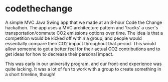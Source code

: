 # codethechange

A simple MVC Java Swing app that we made at an 8-hour Code the Change hackathon. The app uses a MVC architecture pattern and 'tracks' a user's transportation/commute CO2 emissions options over time. The idea is that a competition would be kicked off within a group, and people would essentially compare their CO2 impact throughout that period. This would allow someone to get a better feel for their actual CO2 contributions and to get ideas for how to decrease their personal impact.

This was early in our university program, and our front-end experience was quite lacking. It was a lot of fun to work with a group to create something in a short timeline, though!